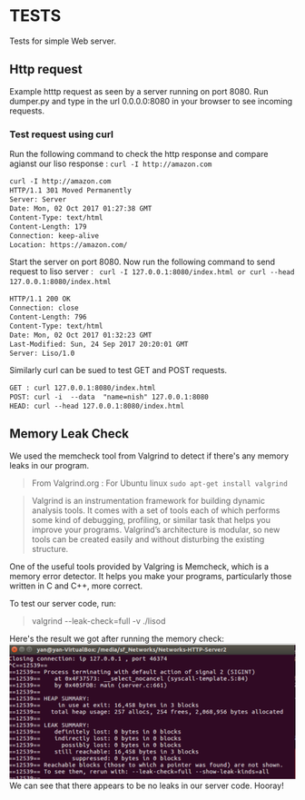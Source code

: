 # TESTS
Tests for simple Web server.

## Http request
Example htttp request as seen by a server running on port 8080. Run dumper.py and type in the url 0.0.0.0:8080 in your browser to see incoming requests.

### Test request using curl

Run the following command to check the http response and compare agianst our liso response :  ``` curl -I http://amazon.com ```
```
curl -I http://amazon.com
HTTP/1.1 301 Moved Permanently
Server: Server
Date: Mon, 02 Oct 2017 01:27:38 GMT
Content-Type: text/html
Content-Length: 179
Connection: keep-alive
Location: https://amazon.com/

```

Start the server on port 8080. Now run the following command to send request to liso server : ```  curl -I 127.0.0.1:8080/index.html or curl --head 127.0.0.1:8080/index.html ``` 
```
HTTP/1.1 200 OK
Connection: close
Content-Length: 796
Content-Type: text/html
Date: Mon, 02 Oct 2017 01:32:23 GMT
Last-Modified: Sun, 24 Sep 2017 20:20:01 GMT
Server: Liso/1.0
```

Similarly curl can be sued to test GET and POST requests.

```
GET : curl 127.0.0.1:8080/index.html
POST: curl -i  --data  "name=nish" 127.0.0.1:8080 
HEAD: curl --head 127.0.0.1:8080/index.html

```



## Memory Leak Check

We used the memcheck tool from Valgrind to detect if there's any memory leaks in our program.
>From Valgrind.org :   For Ubuntu linux ``` sudo apt-get install valgrind ```

>Valgrind is an instrumentation framework for building dynamic analysis tools. It comes with a set of tools each of which performs some kind of debugging, profiling, or similar task that helps you improve your programs. Valgrind’s architecture is modular, so new tools can be created easily and without disturbing the existing structure.

One of the useful tools provided by Valgring is Memcheck, which is a memory error detector. It helps you make your programs, particularly those written in C and C++, more correct.

To test our server code, run:
>valgrind --leak-check=full -v ./lisod <portnumber>

Here's the result we got after running the memory check:
![memCheck](./images/memLeak.png)
We can see that there appears to be no leaks in our server code. Hooray!
